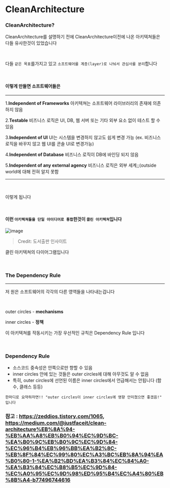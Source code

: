 # CleanArchitecture

### CleanArchitecture?

CleanArchitecture를 설명하기 전에 CleanArchitecture이전에 나온 아키텍쳐들은 다들 유사한것이 있었습니다

<br>

다들 `같은 목표`를가지고 있고 `소프트웨어를 계층(layer)로 나눠서 관심사를 분리`합니다

<br>

#### 이렇게 만들면 소프트웨어들은

<hr>

1.**Independent of Frameworks** 아키텍쳐는 소프트웨어 라이브러리의 존재에 의존하지 않음

2.**Testable** 비즈니스 로직은 UI, DB, 웹 서버 또는 기타 외부 요소 없이 테스트 할 수 있음

3.**Independent of UI** UI는 시스템을 변경하지 않고도 쉽게 변경 가능 (ex. 비즈니스 로직을 바꾸지 않고 웹 UI를 콘솔 UI로 변경가능)

4.**Independent of Database** 비즈니스 로직이 DB에 바인딩 되지 않음

5.**Independent of any external agency** 비즈니스 로직은 외부 세계;;(outside world에 대해 전혀 알지 못함
<hr>

<br>

이렇게 됩니다

<br>

#### 이런 `아키텍쳐들을 단일 아이디어로 통합`한것이 `클린 아키텍쳐`입니다

![image](https://user-images.githubusercontent.com/81547954/162181149-683b4748-3179-4805-a035-f983f7c562c2.png)
> Credit: 도서출판 인사이트

클린 아키텍쳐의 다이어그램입니다

<br>

### The Dependency Rule

<hr>

저 원은 소프트웨어의 각각의 다른 영역들을 나타내는겁니다

<br>

outer circles - **mechanisms**

inner circles - **정책**

이 아키텍쳐를 작동시키는 가장 우선적인 규칙은 Dependency Rule 입니다

<br>

### Dependency Rule

* 소스코드 중속성은 안쪽으로만 향할 수 있음
* inner circles 안에 있는 것들은 outer circles에 대해 아무것도 알 수 없음
* 특히, outer circles에 선언된 이름은 inner circles에서 언급해서는 안됩니다 (함수, 클래스 등등)

```
한마디로 요약하자면!! "outer circles이 inner circles에 영향 안미쳤으면 좋겠음!" 입니다
```

### 참고 : https://zeddios.tistory.com/1065, <br> https://medium.com/@justfaceit/clean-architecture%EB%8A%94-%EB%AA%A8%EB%B0%94%EC%9D%BC-%EA%B0%9C%EB%B0%9C%EC%9D%84-%EC%96%B4%EB%96%BB%EA%B2%8C-%EB%8F%84%EC%99%80%EC%A3%BC%EB%8A%94%EA%B0%80-1-%EA%B2%BD%EA%B3%84%EC%84%A0-%EA%B3%84%EC%B8%B5%EC%9D%84-%EC%A0%95%EC%9D%98%ED%95%B4%EC%A4%80%EB%8B%A4-b77496744616

